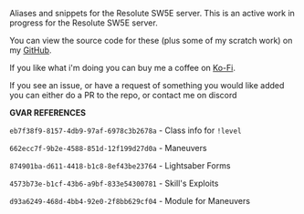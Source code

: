 Aliases and snippets for the Resolute SW5E server. This is an active work in progress for the Resolute SW5E server.

You can view the source code for these (plus some of my scratch work) on my [GitHub](https://github.com/Corvux89/Corvux-Avrae-Aliases).

If you like what i'm doing you can buy me a coffee on [Ko-Fi](https://ko-fi.com/corvux).

If you see an issue, or have a request of something you would like added you can either do a PR to the repo, or contact me on discord

**GVAR REFERENCES**

`eb7f38f9-8157-4db9-97af-6978c3b2678a` - Class info for `!level`

`662ecc7f-9b2e-4588-851d-12f199d27d0a` - Maneuvers

`874901ba-d611-4418-b1c8-8ef43be23764` - Lightsaber Forms

`4573b73e-b1cf-43b6-a9bf-833e54300781` - Skill's Exploits

`d93a6249-468d-4bb4-92e0-2f8bb629cf04` - Module for Maneuvers